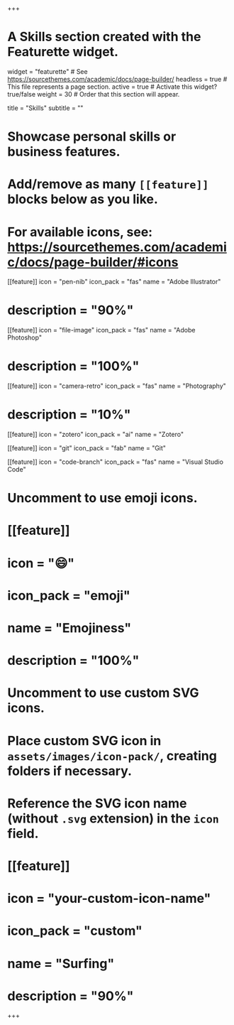 +++
# A Skills section created with the Featurette widget.
widget = "featurette"  # See https://sourcethemes.com/academic/docs/page-builder/
headless = true  # This file represents a page section.
active = true  # Activate this widget? true/false
weight = 30  # Order that this section will appear.

title = "Skills"
subtitle = ""

# Showcase personal skills or business features.
# 
# Add/remove as many `[[feature]]` blocks below as you like.
# 
# For available icons, see: https://sourcethemes.com/academic/docs/page-builder/#icons

[[feature]]
  icon = "pen-nib"
  icon_pack = "fas"
  name = "Adobe Illustrator"
  # description = "90%"
  
[[feature]]
  icon = "file-image"
  icon_pack = "fas"
  name = "Adobe Photoshop"
  # description = "100%"  
  
[[feature]]
  icon = "camera-retro"
  icon_pack = "fas"
  name = "Photography"
  # description = "10%"

  [[feature]]
  icon = "zotero"
  icon_pack = "ai"
  name = "Zotero"

  [[feature]]
  icon = "git"
  icon_pack = "fab"
  name = "Git"

  [[feature]]
  icon = "code-branch"
  icon_pack = "fas"
  name = "Visual Studio Code"

# Uncomment to use emoji icons.
# [[feature]]
#  icon = ":smile:"
#  icon_pack = "emoji"
#  name = "Emojiness"
#  description = "100%"  

# Uncomment to use custom SVG icons.
# Place custom SVG icon in `assets/images/icon-pack/`, creating folders if necessary.
# Reference the SVG icon name (without `.svg` extension) in the `icon` field.
# [[feature]]
#  icon = "your-custom-icon-name"
#  icon_pack = "custom"
#  name = "Surfing"
#  description = "90%"

+++
